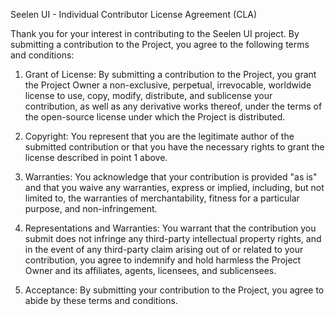 Seelen UI - Individual Contributor License Agreement (CLA)

Thank you for your interest in contributing to the Seelen UI project. By submitting a contribution to the Project, you agree to the following terms and conditions:

1. Grant of License:
   By submitting a contribution to the Project, you grant the Project Owner a non-exclusive, perpetual, irrevocable, worldwide license to use, copy, modify, distribute, and sublicense your contribution, as well as any derivative works thereof, under the terms of the open-source license under which the Project is distributed.

2. Copyright:
   You represent that you are the legitimate author of the submitted contribution or that you have the necessary rights to grant the license described in point 1 above.

3. Warranties:
   You acknowledge that your contribution is provided "as is" and that you waive any warranties, express or implied, including, but not limited to, the warranties of merchantability, fitness for a particular purpose, and non-infringement.

4. Representations and Warranties:
   You warrant that the contribution you submit does not infringe any third-party intellectual property rights, and in the event of any third-party claim arising out of or related to your contribution, you agree to indemnify and hold harmless the Project Owner and its affiliates, agents, licensees, and sublicensees.

5. Acceptance:
   By submitting your contribution to the Project, you agree to abide by these terms and conditions.

